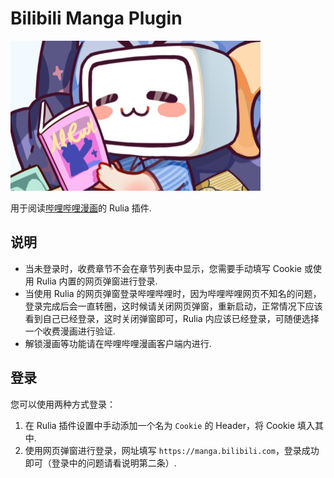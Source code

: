 # Bilibili Manga Plugin

![icon](icon.jpg)

用于阅读[哔哩哔哩漫画](https://manga.bilibili.com)的 Rulia 插件.

## 说明

 - 当未登录时，收费章节不会在章节列表中显示，您需要手动填写 Cookie 或使用 Rulia 内置的网页弹窗进行登录.
 - 当使用 Rulia 的网页弹窗登录哔哩哔哩时，因为哔哩哔哩网页不知名的问题，登录完成后会一直转圈，这时候请关闭网页弹窗，重新启动，正常情况下应该看到自己已经登录，这时关闭弹窗即可，Rulia 内应该已经登录，可随便选择一个收费漫画进行验证.
 - 解锁漫画等功能请在哔哩哔哩漫画客户端内进行.

## 登录

您可以使用两种方式登录：

1. 在 Rulia 插件设置中手动添加一个名为 `Cookie` 的 Header，将 Cookie 填入其中.
2. 使用网页弹窗进行登录，网址填写 `https://manga.bilibili.com`，登录成功即可（登录中的问题请看说明第二条）.
